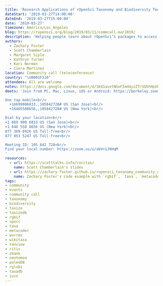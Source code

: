 ```yaml
---
title: 'Research Applications of rOpenSci Taxonomy and Biodiversity Tools'
dateStart: '2019-03-27T14:00:00'
dateEnd: '2019-03-27T15:00:00'
date: '2019-03-27'
timezone: America/Los_Angeles
blog: https://ropensci.org/blog/2019/03/11/commcall-mar2019/
description: 'Helping people learn about rOpenSci’s packages to access and analyze taxonomy and biodiversity data, and to recognize the breadth and depth of their applications. Presentations will start with an introduction and details on some specific packages and we’ll hear from several people about their “use cases in the wild”.'
authors:
  - Zachary Foster
  - Scott Chamberlain
  - Margaret Siple
  - Kathryn Turner
  - Kari Norman
  - Ciera Martinez
location: Community call (teleconference)
country: "\U0001F310"
attendees: All are welcome
notes: https://docs.google.com/document/d/1Kd1auvtNGxFImd4yzZTrSQShHpVECJzPzHZxs0AheRQ/edit?usp=sharing
deets: 'Join from PC, Mac, Linux, iOS or Android: https://berkeley.zoom.us/j/105842728 (link only active during scheduled time; requires app installation first time)<br/>

One tap mobile<br/>  
  +16699006833,,105842728# US (San Jose)<br/>  
  +16465588656,,105842728# US (New York)<br/>  

Dial by your location<br/>
+1 669 900 6833 US (San Jose)<br/>
+1 646 558 8656 US (New York)<br/>
877 369 0926 US Toll-free<br/>
877 853 5247 US Toll-free<br/>

Meeting ID: 105 842 728<br/>
Find your local number: https://zoom.us/u/abVn1J8HqM
'
resources:
  - url: https://scotttalks.info/rocctax/
    name: Scott Chamberlain's slides
  - url: https://zachary-foster.github.io/ropensci_taxonomy_community_call/index.html
    name: Zachary Foster's code example with `rgbif`, `taxa`, `metacoder`   
tags:
- community
- events
- community call
- taxonomy
- biodiversity
- taxize
- taxizedb
- rgbif
- spocc
- taxa
- metacoder
- worrms
- wikitaxa
- taxview
- ritis
- zbank
- neotomoa
- paleoDB
- rglobi
- taxadb
- iucn
---
```

